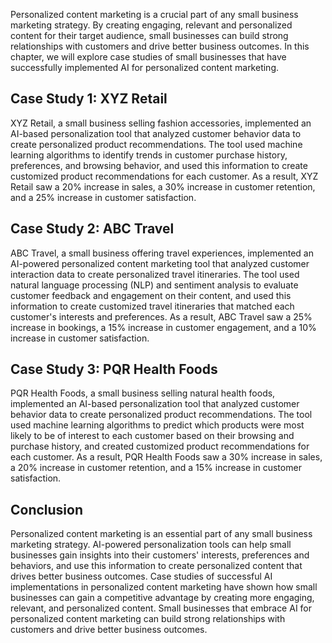 
Personalized content marketing is a crucial part of any small business marketing strategy. By creating engaging, relevant and personalized content for their target audience, small businesses can build strong relationships with customers and drive better business outcomes. In this chapter, we will explore case studies of small businesses that have successfully implemented AI for personalized content marketing.

Case Study 1: XYZ Retail
------------------------

XYZ Retail, a small business selling fashion accessories, implemented an AI-based personalization tool that analyzed customer behavior data to create personalized product recommendations. The tool used machine learning algorithms to identify trends in customer purchase history, preferences, and browsing behavior, and used this information to create customized product recommendations for each customer. As a result, XYZ Retail saw a 20% increase in sales, a 30% increase in customer retention, and a 25% increase in customer satisfaction.

Case Study 2: ABC Travel
------------------------

ABC Travel, a small business offering travel experiences, implemented an AI-powered personalized content marketing tool that analyzed customer interaction data to create personalized travel itineraries. The tool used natural language processing (NLP) and sentiment analysis to evaluate customer feedback and engagement on their content, and used this information to create customized travel itineraries that matched each customer's interests and preferences. As a result, ABC Travel saw a 25% increase in bookings, a 15% increase in customer engagement, and a 10% increase in customer satisfaction.

Case Study 3: PQR Health Foods
------------------------------

PQR Health Foods, a small business selling natural health foods, implemented an AI-based personalization tool that analyzed customer behavior data to create personalized product recommendations. The tool used machine learning algorithms to predict which products were most likely to be of interest to each customer based on their browsing and purchase history, and created customized product recommendations for each customer. As a result, PQR Health Foods saw a 30% increase in sales, a 20% increase in customer retention, and a 15% increase in customer satisfaction.

Conclusion
----------

Personalized content marketing is an essential part of any small business marketing strategy. AI-powered personalization tools can help small businesses gain insights into their customers' interests, preferences and behaviors, and use this information to create personalized content that drives better business outcomes. Case studies of successful AI implementations in personalized content marketing have shown how small businesses can gain a competitive advantage by creating more engaging, relevant, and personalized content. Small businesses that embrace AI for personalized content marketing can build strong relationships with customers and drive better business outcomes.
